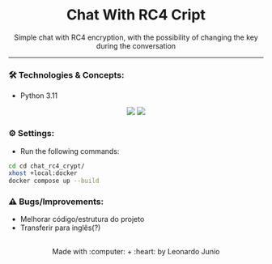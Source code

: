 <h1 align="center">Chat With RC4 Cript</h1>

<p align="center">Simple chat with RC4 encryption, with the possibility of changing the key during the conversation</p>

<hr> 

### :hammer_and_wrench: Technologies & Concepts:

* Python 3.11

<div align="center" style="display: inline_block">
	<img src="https://img.shields.io/static/v1?label=Python&message=v3.11&color=3572A5&style=flat"/>
	<img src="https://img.shields.io/static/v1?label=license&message=MIT&color=green&style=flat"/>
</div>

### :gear: Settings:

* Run the following commands:
```bash
cd cd chat_rc4_crypt/
xhost +local:docker
docker compose up --build
```

### :warning: Bugs/Improvements:

* Melhorar código/estrutura do projeto
* Transferir para inglês(?)

##

<div align="center">
	<p>Made with :computer: + :heart: by Leonardo Junio</p>
</div>
